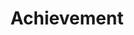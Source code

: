 ---
layout: collection
title: Achievement
permalink: /achievement/
entries_layout: grid
collection: achievement
sort_order: reverse
---